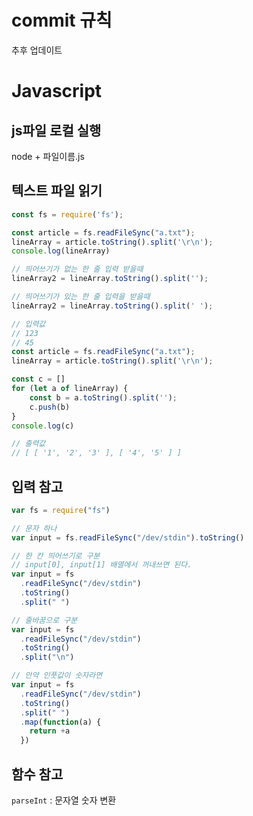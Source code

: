 # commit 규칙

추후 업데이트



# Javascript

## js파일 로컬 실행

node + 파일이름.js



## 텍스트 파일 읽기

```javascript
const fs = require('fs');

const article = fs.readFileSync("a.txt");
lineArray = article.toString().split('\r\n');
console.log(lineArray)
```



```javascript
// 띄어쓰기가 없는 한 줄 입력 받을때
lineArray2 = lineArray.toString().split('');

// 띄어쓰기가 있는 한 줄 입력을 받을때
lineArray2 = lineArray.toString().split(' ');

// 입력값
// 123
// 45
const article = fs.readFileSync("a.txt");
lineArray = article.toString().split('\r\n');

const c = []
for (let a of lineArray) {
    const b = a.toString().split('');
    c.push(b)
}
console.log(c)

// 출력값
// [ [ '1', '2', '3' ], [ '4', '5' ] ]
```





## 입력 참고

```javascript
var fs = require("fs")

// 문자 하나
var input = fs.readFileSync("/dev/stdin").toString()

// 한 칸 띄어쓰기로 구분
// input[0], input[1] 배열에서 꺼내쓰면 된다.
var input = fs
  .readFileSync("/dev/stdin")
  .toString()
  .split(" ")

// 줄바꿈으로 구분
var input = fs
  .readFileSync("/dev/stdin")
  .toString()
  .split("\n")

// 만약 인풋값이 숫자라면
var input = fs
  .readFileSync("/dev/stdin")
  .toString()
  .split(" ")
  .map(function(a) {
    return +a
  })
```



## 함수 참고

`parseInt` : 문자열 숫자 변환



